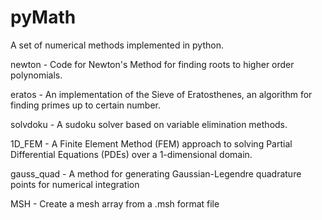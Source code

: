 # pyMath
A set of numerical methods implemented in python.

newton - Code for Newton's Method for finding roots to higher order polynomials.

eratos - An implementation of the Sieve of Eratosthenes, an algorithm for finding primes up to certain number.

solvdoku - A sudoku solver based on variable elimination methods.

1D_FEM - A Finite Element Method (FEM) approach to solving Partial Differential Equations (PDEs) over a 1-dimensional domain.

gauss_quad - A method for generating Gaussian-Legendre quadrature points for numerical integration

MSH - Create a mesh array from a .msh format file

